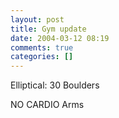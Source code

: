 ```yaml
---
layout: post
title: Gym update
date: 2004-03-12 08:19
comments: true
categories: []
---
```

Elliptical: 30
Boulders

NO CARDIO
Arms
